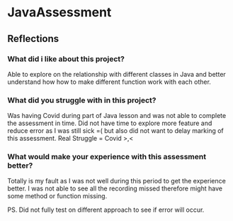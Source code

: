 # JavaAssessment

## Reflections
### What did i like about this project?
Able to explore on the relationship with different classes in Java and better understand how how to make different function work with each other.

### What did you struggle with in this project?
Was having Covid during part of Java lesson and was not able to complete the assessment in time.
Did not have time to explore more feature and reduce error as I was still sick =( but also did not want to delay marking of this assessment.
Real Struggle = Covid >,<

### What would make your experience with this assessment better?
Totally is my fault as I was not well during this period to get the experience better. I was not able to see all the recording missed therefore might have some method or function missing.

PS. Did not fully test on different approach to see if error will occur.
